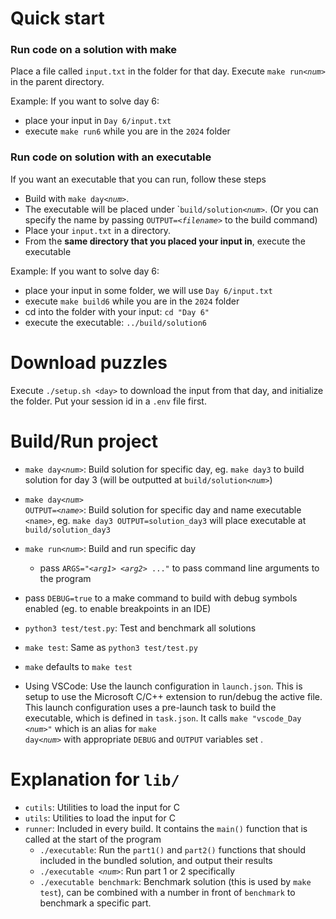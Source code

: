 # Quick start

### Run code on a solution with make

Place a file called `input.txt` in the folder for that day.
Execute <code>make run<i>\<num></i></code> in the parent directory.

Example: If you want to solve day 6:

- place your input in `Day 6/input.txt`
- execute `make run6` while you are in the `2024` folder

### Run code on solution with an executable

If you want an executable that you can run, follow these steps

- Build with <code>make day<i>\<num></i></code>.
- The executable will be placed under `<code>build/solution<i>\<num></i></code>. (Or you can specify the name by passing <code>OUTPUT=<i>\<filename></i></code> to the build command)
- Place your `input.txt` in a directory.
- From the **same directory that you placed your input in**, execute the executable

Example: If you want to solve day 6:

- place your input in some folder, we will use `Day 6/input.txt`
- execute `make build6` while you are in the `2024` folder
- cd into the folder with your input: `cd "Day 6"`
- execute the executable: `../build/solution6`

# Download puzzles

Execute `./setup.sh <day>` to download the input from that day, and initialize the folder.
Put your session id in a `.env` file first.

# Build/Run project

- <code>make day<i>\<num></i></code>: Build solution for specific day, eg. `make day3` to build solution for day 3 (will be outputted at <code>build/solution<i>\<num></i></code>)

- <code>make day<i>\<num></i> OUTPUT=<i>\<name></i></code>: Build solution for specific day and name executable `<name>`, eg. `make day3 OUTPUT=solution_day3` will place executable at `build/solution_day3`

- <code>make run<i>\<num></i></code>: Build and run specific day

  - pass <code>ARGS="<i>\<arg1> \<arg2></i> ..."</code> to pass command line arguments to the program

- pass `DEBUG=true` to a make command to build with debug symbols enabled (eg. to enable breakpoints in an IDE)

- `python3 test/test.py`: Test and benchmark all solutions
- `make test`: Same as `python3 test/test.py`

- `make` defaults to `make test`

- Using VSCode:
  Use the launch configuration in `launch.json`. This is setup to use the Microsoft C/C++ extension to run/debug the active file. This launch configuration uses a pre-launch task to build the executable, which is defined in `task.json`. It calls <code>make "vscode_Day <i>\<num></i>"</code> which is an alias for <code>make day<i>\<num></i></code> with appropriate `DEBUG` and `OUTPUT` variables set .

# Explanation for `lib/`

- `cutils`: Utilities to load the input for C
- `utils`: Utilities to load the input for C
- `runner`: Included in every build. It contains the `main()` function that is called at the start of the program
  - `./executable`: Run the `part1()` and `part2()` functions that should included in the bundled solution, and output their results
  - <code>./executable <i>\<num></i></code>: Run part 1 or 2 specifically
  - <code>./executable benchmark</code>: Benchmark solution (this is used by `make test`), can be combined with a number in front of `benchmark` to benchmark a specific part.
